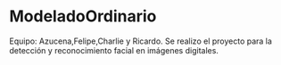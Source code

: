# ModeladoOrdinario
Equipo: Azucena,Felipe,Charlie y Ricardo. Se realizo el proyecto para la detección y reconocimiento facial en imágenes digitales.
